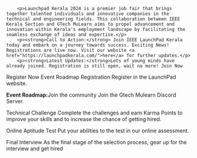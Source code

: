 
<html lang="en">
<head>
    <meta charset="UTF-8">
    <meta name="viewport" content="width=device-width, initial-scale=1.0">
    
</head>
<body>
    <div class="container">
        
        <p>Launchpad Kerala 2024 is a premier job fair that brings together talented individuals and innovative companies in the technical and engineering fields. This collaboration between IEEE Kerala Section and GTech MuLearn aims to propel advancement and innovation within Kerala's employment landscape by facilitating the seamless exchange of ideas and expertise.</p>
        <p><strong>Call to Action:</strong> Join IEEE LaunchPad Kerala today and embark on a journey towards success. Exciting News! Registrations are live now. Visit our website <a href="https://launchpadkerala.com/">here</a> for further updates.</p>
        <p><strong>Latest Updates:</strong>Lots of young minds have already joined. Registration is still open, wait no more! Join Now

Register Now
Event Roadmap
Registration
Register in the LaunchPad website.</p>
        <p><strong>Event Roadmap:</strong>Join the community
Join the Gtech Mulearn Discord Server.

Technical Challenge
Complete the challenges and earn Karma Points to improve your skills and to increase the chance of getting hired.

Online Aptitude Test
Put your abilities to the test in our online assessment.

Final Interview
As the final stage of the selection process, gear up for the interview and get hired</p>
    </div>
</body>
</html>

